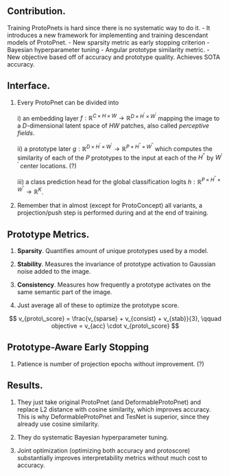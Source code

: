## Contribution. 

   Training ProtoPnets is hard since there is no systematic way to do it. 
     - It introduces a new framework for implementing and training descendant models of ProtoPnet. 
     - New sparsity metric as early stopping criterion
     - Bayesian hyperparameter tuning 
     - Angular prototype similarity metric. 
     - New objective based off of accuracy and prototype quality. 
   Achieves SOTA accuracy. 

## Interface. 

   1. Every ProtoPnet can be divided into  

      i) an embedding layer $f: \mathbb{R}^{C \times H \times W} \to \mathbb{R}^{D \times H^\prime \times W^\prime}$ mapping the image to a $D$-dimensional latent space of $HW$ patches, also called *perceptive fields*. 

      ii) a prototype later $g: \mathbb{R}^{D \times H^\prime \times W^\prime} \to \mathbb{R}^{P \times H^{\prime\prime} \times W^{\prime\prime}}$ which computes the similarity of each of the $P$ prototypes to the input at each of the $H^{\prime\prime}$ by $W^{\prime\prime}$ center locations. (?)

      iii) a class prediction head for the global classification logits $h: \mathbb{R}^{P \times H^{\prime\prime} \times W^{\prime\prime}} \to \mathbb{R}^K$. 
    
   2. Remember that in almost (except for ProtoConcept) all variants, a projection/push step is performed during and at the end of training. 

## Prototype Metrics. 

   1. **Sparsity**. Quantifies amount of unique prototypes used by a model. 

   2. **Stability**. Measures the invariance of prototype activation to Gaussian noise added to the image. 

   3.  **Consistency**. Measures how frequently a prototype activates on the same semantic part of the image. 

   4. Just average all of these to optimize the prototype score. 

   $$
        v_{proto\_score} = \frac{v_{sparse} + v_{consist} + v_{stab}}{3}, \qquad objective = v_{acc} \cdot v_{proto\_score}
   $$

## Prototype-Aware Early Stopping 

   1. Patience is number of projection epochs without improvement. (?) 

## Results. 

   1. They just take original ProtoPnet (and DeformableProtoPnet) and replace L2 distance with cosine similarity, which improves accuracy. This is why DeformableProtoPnet and TesNet is superior, since they already use cosine similarity. 

   2. They do systematic Bayesian hyperparameter tuning. 

   3. Joint optimization (optimizing both accuracy and protoscore) substantially improves interpretability metrics without much cost to accuracy. 
